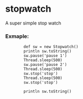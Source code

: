 # stopwatch
A super simple stop watch

### Exmaple:

```
        def sw = new Stopwatch()
        println sw.toString()
        sw.pause('pause 1')
        Thread.sleep(500)
        sw.pause('pause 2')
        Thread.sleep(500)
        sw.stop('stop')
        Thread.sleep(500)
        sw.stop('stop')

        println sw.toString()
```